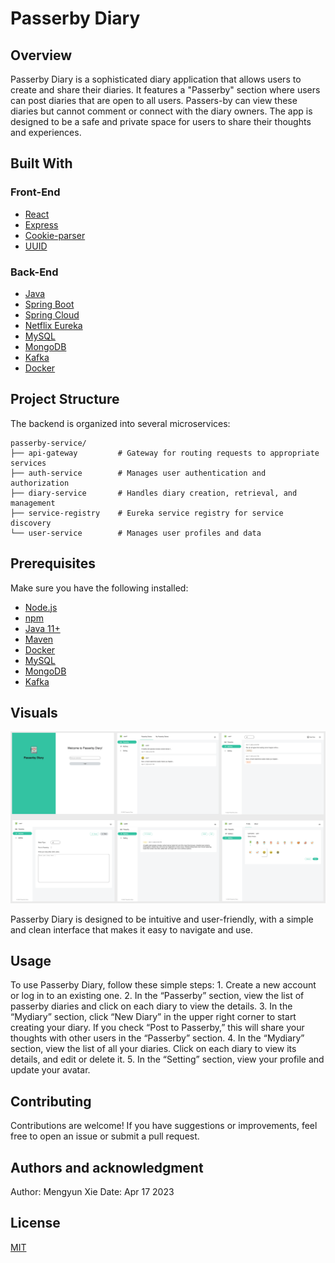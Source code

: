 # Passerby Diary

## Overview

Passerby Diary is a sophisticated diary application that allows users to create and share their diaries. It features a "Passerby" section where users can post diaries that are open to all users. Passers-by can view these diaries but cannot comment or connect with the diary owners. The app is designed to be a safe and private space for users to share their thoughts and experiences.

## Built With

### Front-End
- [React](https://reactjs.org/)
- [Express](https://expressjs.com/)
- [Cookie-parser](https://www.npmjs.com/package/cookie-parser)
- [UUID](https://www.npmjs.com/package/uuid)

### Back-End
- [Java](https://www.oracle.com/java/)
- [Spring Boot](https://spring.io/projects/spring-boot)
- [Spring Cloud](https://spring.io/projects/spring-cloud)
- [Netflix Eureka](https://github.com/Netflix/eureka)
- [MySQL](https://www.mysql.com/)
- [MongoDB](https://www.mongodb.com/)
- [Kafka](https://kafka.apache.org/)
- [Docker](https://www.docker.com/)

## Project Structure

The backend is organized into several microservices:
```
passerby-service/
├── api-gateway         # Gateway for routing requests to appropriate services
├── auth-service        # Manages user authentication and authorization
├── diary-service       # Handles diary creation, retrieval, and management
├── service-registry    # Eureka service registry for service discovery
└── user-service        # Manages user profiles and data
```

## Prerequisites

Make sure you have the following installed:

- [Node.js](https://nodejs.org/)
- [npm](https://www.npmjs.com/)
- [Java 11+](https://www.oracle.com/java/technologies/javase-jdk11-downloads.html)
- [Maven](https://maven.apache.org/)
- [Docker](https://www.docker.com/get-started)
- [MySQL](https://www.mysql.com/)
- [MongoDB](https://www.mongodb.com/try/download/community)
- [Kafka](https://kafka.apache.org/downloads)


## Visuals

<img src="./passerby-web/visuals.png" alt="visuals" style="zoom:50%;" />

Passerby Diary is designed to be intuitive and user-friendly, with a simple and clean interface that makes it easy to navigate and use.

## Usage

To use Passerby Diary, follow these simple steps:
	1.	Create a new account or log in to an existing one.
	2.	In the “Passerby” section, view the list of passerby diaries and click on each diary to view the details.
	3.	In the “Mydiary” section, click “New Diary” in the upper right corner to start creating your diary. If you check “Post to Passerby,” this will share your thoughts with other users in the “Passerby” section.
	4.	In the “Mydiary” section, view the list of all your diaries. Click on each diary to view its details, and edit or delete it.
	5.	In the “Setting” section, view your profile and update your avatar.


## Contributing

Contributions are welcome! If you have suggestions or improvements, feel free to open an issue or submit a pull request.


## Authors and acknowledgment

Author: Mengyun Xie
Date: Apr 17 2023


## License

[MIT](https://choosealicense.com/licenses/mit/)
